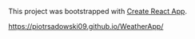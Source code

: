This project was bootstrapped with [Create React App](https://github.com/facebook/create-react-app).

https://piotrsadowski09.github.io/WeatherApp/
